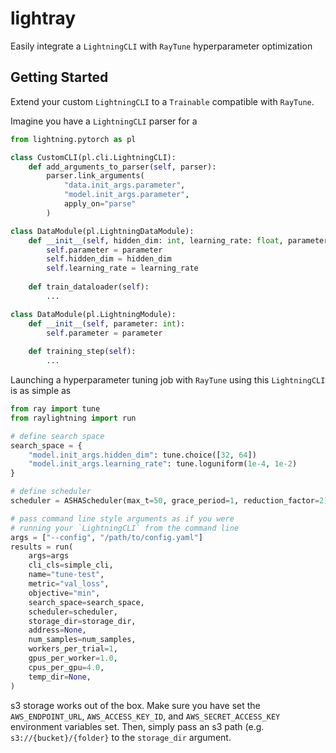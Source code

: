 # lightray
Easily integrate a `LightningCLI` with `RayTune` hyperparameter optimization

## Getting Started
Extend your custom `LightningCLI` to a `Trainable` compatible with `RayTune`.

Imagine you have a `LightningCLI` parser for a 

```python
from lightning.pytorch as pl

class CustomCLI(pl.cli.LightningCLI):
    def add_arguments_to_parser(self, parser):
        parser.link_arguments(
            "data.init_args.parameter", 
            "model.init_args.parameter", 
            apply_on="parse"
        )

class DataModule(pl.LightningDataModule):
    def __init__(self, hidden_dim: int, learning_rate: float, parameter: int):
        self.parameter = parameter
        self.hidden_dim = hidden_dim
        self.learning_rate = learning_rate
    
    def train_dataloader(self):
        ...

class DataModule(pl.LightningModule):
    def __init__(self, parameter: int):
        self.parameter = parameter
    
    def training_step(self):
        ...

```

Launching a hyperparameter tuning job with `RayTune` using this `LightningCLI` is as simple as

```python
from ray import tune
from raylightning import run

# define search space
search_space = {
    "model.init_args.hidden_dim": tune.choice([32, 64])
    "model.init_args.learning_rate": tune.loguniform(1e-4, 1e-2)
}

# define scheduler
scheduler = ASHAScheduler(max_t=50, grace_period=1, reduction_factor=2)

# pass command line style arguments as if you were
# running your `LightningCLI` from the command line
args = ["--config", "/path/to/config.yaml"]
results = run(
    args=args
    cli_cls=simple_cli,
    name="tune-test",
    metric="val_loss",
    objective="min",
    search_space=search_space,
    scheduler=scheduler,
    storage_dir=storage_dir,
    address=None,
    num_samples=num_samples,
    workers_per_trial=1,
    gpus_per_worker=1.0,
    cpus_per_gpu=4.0,
    temp_dir=None,
)
```

s3 storage works out of the box. Make sure you have set the `AWS_ENDPOINT_URL`, `AWS_ACCESS_KEY_ID`, and `AWS_SECRET_ACCESS_KEY` environment variables set. Then, simply pass an s3 path (e.g. `s3://{bucket}/{folder}` to the `storage_dir` argument.
